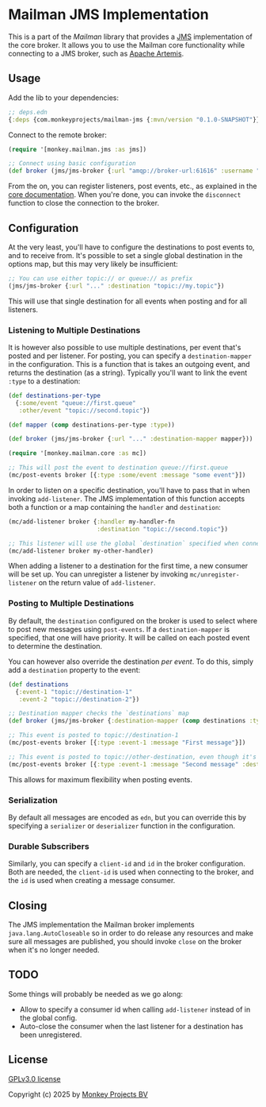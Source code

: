 # Mailman JMS Implementation

This is a part of the *Mailman* library that provides a [JMS](https://www.oracle.com/technical-resources/articles/java/intro-java-message-service.html)
implementation of the core broker.  It allows you to use the Mailman core functionality
while connecting to a JMS broker, such as [Apache Artemis](https://activemq.apache.org/components/artemis/).

## Usage

Add the lib to your dependencies:

```clojure
;; deps.edn
{:deps {com.monkeyprojects/mailman-jms {:mvn/version "0.1.0-SNAPSHOT"}}}
```

Connect to the remote broker:
```clojure
(require '[monkey.mailman.jms :as jms])

;; Connect using basic configuration
(def broker (jms/jms-broker {:url "amqp://broker-url:61616" :username "testuser" :password "verysecret"}))
```

From the on, you can register listeners, post events, etc., as explained in the
[core documentation](../README.md).  When you're done, you can invoke the `disconnect`
function to close the connection to the broker.

## Configuration

At the very least, you'll have to configure the destinations to post events to, and
to receive from.  It's possible to set a single global destination in the options map,
but this may very likely be insufficient:

```clojure
;; You can use either topic:// or queue:// as prefix
(jms/jms-broker {:url "..." :destination "topic://my.topic"})
```

This will use that single destination for all events when posting and for all listeners.

### Listening to Multiple Destinations

It is however also possible to use multiple destinations, per event that's posted and
per listener.  For posting, you can specify a `destination-mapper` in the configuration.
This is a function that is takes an outgoing event, and returns the destination (as a
string).  Typically you'll want to link the event `:type` to a destination:

```clojure
(def destinations-per-type
  {:some/event "queue://first.queue"
   :other/event "topic://second.topic"})

(def mapper (comp destinations-per-type :type))

(def broker (jms/jms-broker {:url "..." :destination-mapper mapper}))

(require '[monkey.mailman.core :as mc])

;; This will post the event to destination queue://first.queue
(mc/post-events broker [{:type :some/event :message "some event"}])
```

In order to listen on a specific destination, you'll have to pass that in when invoking
`add-listener`.  The JMS implementation of this function accepts both a function or a map
containing the `handler` and `destination`:

```clojure
(mc/add-listener broker {:handler my-handler-fn
                         :destination "topic://second.topic"})

;; This listener will use the global `destination` specified when connecting
(mc/add-listener broker my-other-handler)
```

When adding a listener to a destination for the first time, a new consumer will be
set up.  You can unregister a listener by invoking `mc/unregister-listener` on the
return value of `add-listener`.

### Posting to Multiple Destinations

By default, the `destination` configured on the broker is used to select where to
post new messages using `post-events`.  If a `destination-mapper` is specified, that
one will have priority.  It will be called on each posted event to determine the
destination.

You can however also override the destination *per event*.  To do this, simply add
a `destination` property to the event:

```clojure
(def destinations
  {:event-1 "topic://destination-1"
   :event-2 "topic://destination-2"})

;; Destination mapper checks the `destinations` map
(def broker (jms/jms-broker {:destination-mapper (comp destinations :type)}))

;; This event is posted to topic://destination-1
(mc/post-events broker [{:type :event-1 :message "First message"}])

;; This event is posted to topic://other-destination, even though it's type is :event-1
(mc/post-events broker [{:type :event-1 :message "Second message" :destination "topic://other-destination"}])
```

This allows for maximum flexibility when posting events.

### Serialization

By default all messages are encoded as `edn`, but you can override this by specifying
a `serializer` or `deserializer` function in the configuration.

### Durable Subscribers

Similarly, you can specify a `client-id` and `id` in the broker configuration.  Both
are needed, the `client-id` is used when connecting to the broker, and the `id` is
used when creating a message consumer.

## Closing

The JMS implementation the Mailman broker implements `java.lang.AutoCloseable` so in
order to do release any resources and make sure all messages are published, you should
invoke `close` on the broker when it's no longer needed.

## TODO

Some things will probably be needed as we go along:

 - Allow to specify a consumer id when calling `add-listener` instead of in the global config.
 - Auto-close the consumer when the last listener for a destination has been unregistered.

## License

[GPLv3.0 license](../LICENSE)

Copyright (c) 2025 by [Monkey Projects BV](https://www.monkey-projects.be)
